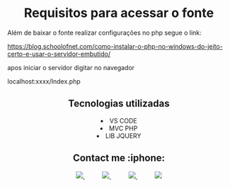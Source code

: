 <h1 align = "center">Requisitos para acessar o fonte</h2>

Além de baixar o fonte realizar configurações no php segue o link:

https://blog.schoolofnet.com/como-instalar-o-php-no-windows-do-jeito-certo-e-usar-o-servidor-embutido/
<p>apos iniciar o servidor digitar no navegador</p>
localhost:xxxx/Index.php

<h2 align = "center"> Tecnologias utilizadas</h2>
<li align = "center">VS CODE</li>
<li align = "center">MVC PHP</li>
<li align = "center">LIB JQUERY</li>


<h2 align = "center"> Contact me :iphone: </h2>
<p align="center">
        <a href="https://www.facebook.com/guilherme.cavenaghi" target = "blank">
        <img  src="https://img.shields.io/badge/facebook-%230027B5?&style=for-the-badge&logo=facebook&logoColor=white&link=mailto:https://www.facebook.com/guilherme.cavenaghi">
    </a>
    &nbsp;&nbsp;&nbsp;&nbsp;&nbsp;&nbsp;&nbsp;&nbsp;&nbsp;
    <a href="https://github.com/Guilherme-del" target = "blank">
        <img  src="https://img.shields.io/badge/github-%23100000.svg?&style=for-the-badge&logo=github&logoColor=white&link=mailto:https://github.com/https://github.com/Guilherme-del">
    </a>
    &nbsp;&nbsp;&nbsp;&nbsp;&nbsp;&nbsp;&nbsp;&nbsp;&nbsp;
    <a href="mailto:guilherme.cavenaghi@alunos.fho.edu.br" target = "blank">
        <img src="https://img.shields.io/badge/gmail-D14836?&style=for-the-badge&logo=gmail&logoColor=white&link=mailto:guilherme.cavenaghi@alunos.fho.edu.br">
    </a>
    &nbsp;&nbsp;&nbsp;&nbsp;&nbsp;&nbsp;&nbsp;&nbsp;&nbsp;
    <a href="https://www.linkedin.com/in/guilherme-cavenaghi-589166166/" target = "blank">
        <img src="https://img.shields.io/badge/linkedin-%230077B5.svg?&style=for-the-badge&logo=linkedin&logoColor=white&link=mailto:https://www.linkedin.com/in/guilherme-cavenaghi-589166166/">
    </a>
</p>
